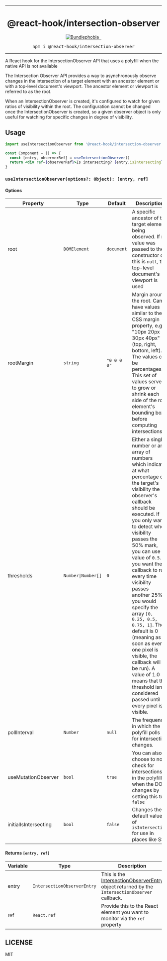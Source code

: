 <hr>
<h1 align="center">
@react-hook/intersection-observer
</h1>

<p align="center">
<a href="https://bundlephobia.com/result?p=@react-hook/intersection-observer" rel="nofollow" class="rich-diff-level-one">
<img alt="Bundlephobia" src="https://img.shields.io/bundlephobia/minzip/@react-hook/intersection-observer?style=for-the-badge&labelColor=24292e">
</a>
<a aria-label="NPM version" href="https://www.npmjs.com/package/@react-hook/intersection-observer">
<img alt="" src="https://img.shields.io/npm/v/@react-hook/intersection-observer?style=for-the-badge&labelColor=24292e">
</a>
<a aria-label="License" href="https://jaredlunde.mit-license.org/">
<img alt="" src="https://img.shields.io/npm/l/@react-hook/intersection-observer?style=for-the-badge&labelColor=24292e">
</a>
</p>

<pre align="center">
npm i @react-hook/intersection-observer
</pre>
<hr>

A React hook for the IntersectionObserver API that uses a polyfill when the native API is not available

The Intersection Observer API provides a way to asynchronously observe changes in
the intersection of a target element with an ancestor element or with a top-level document's viewport. The ancestor
element or viewport is referred to as the root.

When an IntersectionObserver is created, it's configured to watch for given ratios of visibility within the root. The
configuration cannot be changed once the IntersectionObserver is created, so a given observer object is only useful for
watching for specific changes in degree of visibility.

## Usage

```jsx harmony
import useIntersectionObserver from '@react-hook/intersection-observer'

const Component = () => {
  const [entry, observerRef] = useIntersectionObserver()
  return <div ref={observerRef}>Is intersecting? {entry.isIntersecting}</div>
}
```

### `useIntersectionObserver(options?: Object): [entry, ref]`

#### Options

| Property              | Type                              | Default     | Description                                                                                                                                                                                                                                                                                                                                                                                                                                                                                                                                                                    |
| --------------------- | --------------------------------- | ----------- | ------------------------------------------------------------------------------------------------------------------------------------------------------------------------------------------------------------------------------------------------------------------------------------------------------------------------------------------------------------------------------------------------------------------------------------------------------------------------------------------------------------------------------------------------------------------------------ |
| root                  | `DOMElement`                      | `document`  | A specific ancestor of the target element being observed. If no value was passed to the constructor or this is `null`, the top-level document's viewport is used                                                                                                                                                                                                                                                                                                                                                                                                               |
| rootMargin            | `string`                          | `"0 0 0 0"` | Margin around the root. Can have values similar to the CSS margin property, e.g. "10px 20px 30px 40px" (top, right, bottom, left). The values can be percentages. This set of values serves to grow or shrink each side of the root element's bounding box before computing intersections.                                                                                                                                                                                                                                                                                     |
| thresholds            | <code>Number&#124;Number[]</code> | `0`         | Either a single number or an array of numbers which indicate at what percentage of the target's visibility the observer's callback should be executed. If you only want to detect when visibility passes the 50% mark, you can use a value of `0.5`. If you want the callback to run every time visibility passes another 25%, you would specify the array `[0, 0.25, 0.5, 0.75, 1]`. The default is 0 (meaning as soon as even one pixel is visible, the callback will be run). A value of 1.0 means that the threshold isn't considered passed until every pixel is visible. |
| pollInterval          | `Number`                          | `null`      | The frequency in which the polyfill polls for intersection changes.                                                                                                                                                                                                                                                                                                                                                                                                                                                                                                            |
| useMutationObserver   | `bool`                            | `true`      | You can also choose to not check for intersections in the polyfill when the DOM changes by setting this to `false`                                                                                                                                                                                                                                                                                                                                                                                                                                                             |
| initialIsIntersecting | `bool`                            | `false`     | Changes the default value of `isIntersecting` for use in places like SSR                                                                                                                                                                                                                                                                                                                                                                                                                                                                                                       |

#### Returns `[entry, ref]`

| Variable | Type                        | Description                                                                                                                                                                 |
| -------- | --------------------------- | --------------------------------------------------------------------------------------------------------------------------------------------------------------------------- |
| entry    | `IntersectionObserverEntry` | This is the [IntersectionObserverEntry](https://developer.mozilla.org/en-US/docs/Web/API/IntersectionObserverEntry) object returned by the `IntersectionObserver` callback. |
| ref      | `React.ref`                 | Provide this to the React element you want to monitor via the `ref` property                                                                                                |

## LICENSE

MIT
